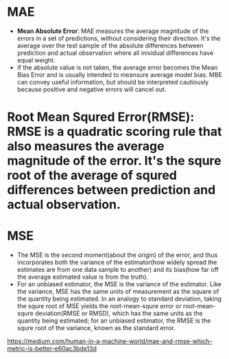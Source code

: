 # MAE
* **Mean Absolute Error**: MAE measures the average magnitude of the errors in a set of predictions, without considering their direction. It's the average over the test sample of the absolute differences between prediction and actual observation where all inividual differences have equal weight.
* If the absolute value is not taken, the average error becomes the Mean Bias Error and is usually intended to meansure average model bias. MBE can convey useful information, but should be interpreted cautiously because positive and negative errors will cancel out.

# Root Mean Squred Error(RMSE): RMSE is a quadratic scoring rule that also measures the average magnitude of the error. It's the squre root of the average of squred differences between prediction and actual observation.

# MSE
* The MSE is the second moment(about the origin) of the error, and thus incorporates both the variance of the estimator(how widely spread the estimates are from one data sample to another) and its bias(how far off the average estimated value is from the truth).
* For an unbiased estimator, the MSE is the variance of the estimator. Like the variance, MSE has the same units of measurement as the square of the quantity being estimated. In an analogy to standard deviation, taking the squre root of MSE yields the root-mean-squre error or root-mean-squre deviation(RMSE or RMSD), which has the same units as the quantity being estimated; for an unbiased estimator, the RMSE is the squre root of the variance, known as the standard error.





https://medium.com/human-in-a-machine-world/mae-and-rmse-which-metric-is-better-e60ac3bde13d
